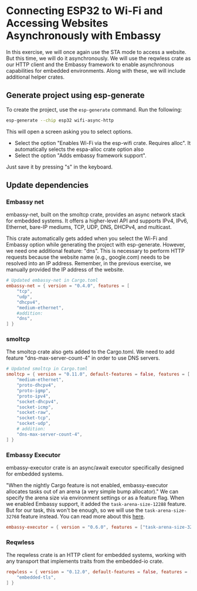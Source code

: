 # Connecting ESP32 to Wi-Fi and Accessing Websites Asynchronously with Embassy

In this exercise, we will once again use the STA mode to access a website. But this time, we will do it asynchronously. We will use the reqwless crate as our HTTP client and the Embassy framework to enable asynchronous capabilities for embedded environments. Along with these, we will include additional helper crates.


## Generate project using esp-generate

To create the project, use the `esp-generate` command. Run the following:

```sh
esp-generate --chip esp32 wifi-async-http
```

This will open a screen asking you to select options. 

- Select the option "Enables Wi-Fi via the esp-wifi crate. Requires alloc".  It automatically selects the espa-alloc crate option also
- Select the option "Adds embassy framework support".

Just save it by pressing "s" in the keyboard.


## Update dependencies

### Embassy net

embassy-net, built on the smoltcp crate, provides an async network stack for embedded systems. It offers a higher-level API and supports IPv4, IPv6, Ethernet, bare-IP mediums, TCP, UDP, DNS, DHCPv4, and multicast. 

This crate automatically gets added when you select the Wi-Fi and Embassy option while generating the project with esp-generate. However, we need one additional feature: "dns". This is necessary to perform HTTP requests because the website name (e.g., google.com) needs to be resolved into an IP address. Remember, in the previous exercise, we manually provided the IP address of the website.

```toml
# Updated embassy-net in Cargo.toml
embassy-net = { version = "0.4.0", features = [
    "tcp",
    "udp",
    "dhcpv4",
    "medium-ethernet",
    #addition:
    "dns",
] }
```

### smoltcp
The smoltcp crate also gets added to the Cargo.toml. We need to add feature "dns-max-server-count-4" in order to use DNS servers.

```toml
# Updated smoltcp in Cargo.toml
smoltcp = { version = "0.11.0", default-features = false, features = [
    "medium-ethernet",
    "proto-dhcpv4",
    "proto-igmp",
    "proto-ipv4",
    "socket-dhcpv4",
    "socket-icmp",
    "socket-raw",
    "socket-tcp",
    "socket-udp",
    # addition:
    "dns-max-server-count-4", 
] }
```

### Embassy Executor
embassy-executor crate is an async/await executor specifically designed for embedded systems.

"When the nightly Cargo feature is not enabled, embassy-executor allocates tasks out of an arena (a very simple bump allocator)."  We can specify the arena size via environment settings or as a feature flag. When we enabled Embassy support, it added the `task-arena-size-12288` feature. But for our task, this won't be enough, so we will use the `task-arena-size-32768` feature instead. You can read more about this [here](https://docs.embassy.dev/embassy-executor/git/cortex-m/index.html#task-arena).

```toml
embassy-executor = { version = "0.6.0", features = ["task-arena-size-32768"] }
```

### Reqwless
The reqwless crate is an HTTP client for embedded systems, working with any transport that implements traits from the embedded-io crate.

```toml
reqwless = { version = "0.12.0", default-features = false, features = [
    "embedded-tls",
] }
```

